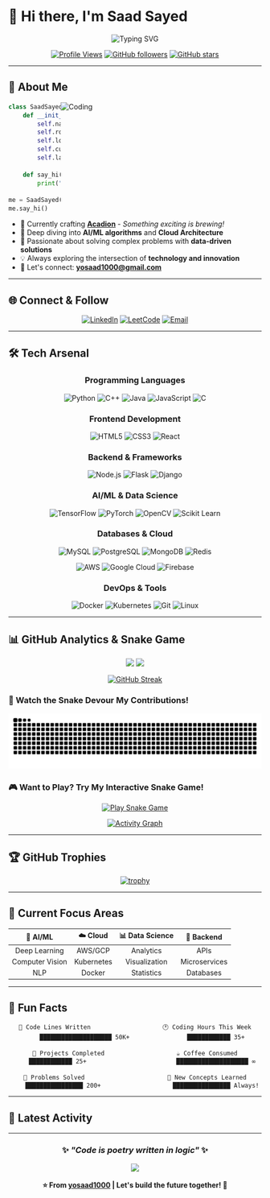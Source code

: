 # 👋 Hi there, I'm **Saad Sayed**

<div align="center">
  
![Typing SVG](https://readme-typing-svg.herokuapp.com?font=Fira+Code&size=22&pause=1000&color=00D9FF&center=true&vCenter=true&random=false&width=600&lines=🚀+EC+Engineer+%7C+Data+Science+Enthusiast;🤖+AI%2FML+Developer+%7C+Cloud+Explorer;💡+Always+Learning%2C+Always+Building)

</div>

<div align="center">
  
[![Profile Views](https://komarev.com/ghpvc/?username=yosaad1000&label=Profile%20Views&color=00d9ff&style=for-the-badge)](https://github.com/yosaad1000)
[![GitHub followers](https://img.shields.io/github/followers/yosaad1000?label=Followers&style=for-the-badge&color=00d9ff)](https://github.com/yosaad1000)
[![GitHub stars](https://img.shields.io/github/stars/yosaad1000?label=Stars&style=for-the-badge&color=00d9ff)](https://github.com/yosaad1000)

</div>

---

## 🚀 About Me

<img align="right" alt="Coding" width="400" src="https://raw.githubusercontent.com/abhisheknaiidu/abhisheknaiidu/master/code.gif">

```python
class SaadSayed:
    def __init__(self):
        self.name = "Saad Sayed"
        self.role = "EC Engineer & AI/ML Enthusiast"
        self.location = "India 🇮🇳"
        self.current_focus = ["AI/ML", "Data Science", "Cloud Technologies"]
        self.languages = ["Python", "C++", "JavaScript", "Java"]
        
    def say_hi(self):
        print("Thanks for dropping by! Let's build something amazing together!")

me = SaadSayed()
me.say_hi()
```

- 🔭 Currently crafting **[Acadion](https://github.com/yosaad1000/Acadion)** - *Something exciting is brewing!*
- 🌱 Deep diving into **AI/ML algorithms** and **Cloud Architecture**
- 🎯 Passionate about solving complex problems with **data-driven solutions**
- 💡 Always exploring the intersection of **technology and innovation**
- 📧 Let's connect: **yosaad1000@gmail.com**

---

## 🌐 Connect & Follow

<div align="center">

[![LinkedIn](https://img.shields.io/badge/LinkedIn-0077B5?style=for-the-badge&logo=linkedin&logoColor=white)](https://www.linkedin.com/in/saad-sayed-24196627a/)
[![LeetCode](https://img.shields.io/badge/LeetCode-FFA116?style=for-the-badge&logo=leetcode&logoColor=white)](https://leetcode.com/u/user7163zi/)
[![Email](https://img.shields.io/badge/Email-D14836?style=for-the-badge&logo=gmail&logoColor=white)](mailto:yosaad1000@gmail.com)

</div>

---

## 🛠️ Tech Arsenal

<div align="center">

### **Programming Languages**
![Python](https://img.shields.io/badge/Python-3776AB?style=for-the-badge&logo=python&logoColor=white)
![C++](https://img.shields.io/badge/C++-00599C?style=for-the-badge&logo=cplusplus&logoColor=white)
![Java](https://img.shields.io/badge/Java-ED8B00?style=for-the-badge&logo=openjdk&logoColor=white)
![JavaScript](https://img.shields.io/badge/JavaScript-F7DF1E?style=for-the-badge&logo=javascript&logoColor=black)
![C](https://img.shields.io/badge/C-A8B9CC?style=for-the-badge&logo=c&logoColor=black)

### **Frontend Development**
![HTML5](https://img.shields.io/badge/HTML5-E34F26?style=for-the-badge&logo=html5&logoColor=white)
![CSS3](https://img.shields.io/badge/CSS3-1572B6?style=for-the-badge&logo=css3&logoColor=white)
![React](https://img.shields.io/badge/React-61DAFB?style=for-the-badge&logo=react&logoColor=black)

### **Backend & Frameworks**
![Node.js](https://img.shields.io/badge/Node.js-339933?style=for-the-badge&logo=nodedotjs&logoColor=white)
![Flask](https://img.shields.io/badge/Flask-000000?style=for-the-badge&logo=flask&logoColor=white)
![Django](https://img.shields.io/badge/Django-092E20?style=for-the-badge&logo=django&logoColor=white)

### **AI/ML & Data Science**
![TensorFlow](https://img.shields.io/badge/TensorFlow-FF6F00?style=for-the-badge&logo=tensorflow&logoColor=white)
![PyTorch](https://img.shields.io/badge/PyTorch-EE4C2C?style=for-the-badge&logo=pytorch&logoColor=white)
![OpenCV](https://img.shields.io/badge/OpenCV-5C3EE8?style=for-the-badge&logo=opencv&logoColor=white)
![Scikit Learn](https://img.shields.io/badge/Scikit_Learn-F7931E?style=for-the-badge&logo=scikit-learn&logoColor=white)

### **Databases & Cloud**
![MySQL](https://img.shields.io/badge/MySQL-4479A1?style=for-the-badge&logo=mysql&logoColor=white)
![PostgreSQL](https://img.shields.io/badge/PostgreSQL-336791?style=for-the-badge&logo=postgresql&logoColor=white)
![MongoDB](https://img.shields.io/badge/MongoDB-47A248?style=for-the-badge&logo=mongodb&logoColor=white)
![Redis](https://img.shields.io/badge/Redis-DC382D?style=for-the-badge&logo=redis&logoColor=white)

![AWS](https://img.shields.io/badge/AWS-232F3E?style=for-the-badge&logo=amazonaws&logoColor=white)
![Google Cloud](https://img.shields.io/badge/Google_Cloud-4285F4?style=for-the-badge&logo=googlecloud&logoColor=white)
![Firebase](https://img.shields.io/badge/Firebase-FFCA28?style=for-the-badge&logo=firebase&logoColor=black)

### **DevOps & Tools**
![Docker](https://img.shields.io/badge/Docker-2496ED?style=for-the-badge&logo=docker&logoColor=white)
![Kubernetes](https://img.shields.io/badge/Kubernetes-326CE5?style=for-the-badge&logo=kubernetes&logoColor=white)
![Git](https://img.shields.io/badge/Git-F05032?style=for-the-badge&logo=git&logoColor=white)
![Linux](https://img.shields.io/badge/Linux-FCC624?style=for-the-badge&logo=linux&logoColor=black)

</div>

---

## 📊 GitHub Analytics & Snake Game

<div align="center">
  
<img height="180em" src="https://github-readme-stats.vercel.app/api?username=yosaad1000&show_icons=true&theme=react&include_all_commits=true&count_private=true&hide_border=true&bg_color=0D1117"/>
<img height="180em" src="https://github-readme-stats.vercel.app/api/top-langs/?username=yosaad1000&layout=compact&langs_count=8&theme=react&hide_border=true&bg_color=0D1117"/>

</div>

<div align="center">
  
[![GitHub Streak](https://streak-stats.demolab.com?user=yosaad1000&theme=react&hide_border=true&background=0D1117)](https://git.io/streak-stats)

</div>

### 🐍 Watch the Snake Devour My Contributions!

<div align="center">
  <picture>
    <source media="(prefers-color-scheme: dark)" srcset="https://github.com/yosaad1000/yosaad1000/blob/output/github-snake-dark.svg">
    <source media="(prefers-color-scheme: light)" srcset="https://github.com/yosaad1000/yosaad1000/blob/output/github-snake.svg">
    <img alt="GitHub Snake Animation" src="https://github.com/yosaad1000/yosaad1000/blob/output/github-snake.svg">
  </picture>
</div>

### 🎮 Want to Play? Try My Interactive Snake Game!

<div align="center">
  
[![Play Snake Game](https://img.shields.io/badge/🎮-Play_Interactive_Snake-00D9FF?style=for-the-badge&logo=gamemaker&logoColor=white)](https://yosaad1000.github.io/snake-game)


</div>

<div align="center">
  
[![Activity Graph](https://github-readme-activity-graph.vercel.app/graph?username=yosaad1000&theme=react-dark&hide_border=true&bg_color=0D1117)](https://github.com/yosaad1000)

</div>

---

## 🏆 GitHub Trophies

<div align="center">
  
[![trophy](https://github-profile-trophy.vercel.app/?username=yosaad1000&theme=onedark&no-frame=true&no-bg=true&margin-w=4&row=2&column=4)](https://github.com/ryo-ma/github-profile-trophy)

</div>

---

## 🎯 Current Focus Areas

<div align="center">

| 🤖 **AI/ML** | ☁️ **Cloud** | 📊 **Data Science** | 🔧 **Backend** |
|:---:|:---:|:---:|:---:|
| Deep Learning | AWS/GCP | Analytics | APIs |
| Computer Vision | Kubernetes | Visualization | Microservices |
| NLP | Docker | Statistics | Databases |

</div>

---

## 💫 Fun Facts

<div align="center">

```text
🌟 Code Lines Written                    🕐 Coding Hours This Week
    ████████████████████ 50K+                ████████████ 35+

🚀 Projects Completed                    ☕ Coffee Consumed
    ████████████ 25+                         ████████████████████ ∞

🎯 Problems Solved                       🧠 New Concepts Learned
    ████████████████ 200+                    ████████████████ Always!
```

</div>

---

## 🌟 Latest Activity

<!--START_SECTION:activity-->
<!--END_SECTION:activity-->

---

<div align="center">
  
### ✨ *"Code is poetry written in logic"* ✨

<div align="center">
  <img src="https://capsule-render.vercel.app/api?type=waving&color=gradient&customColorList=6,11,20&height=100&section=footer&text=Thanks%20for%20visiting!&fontSize=16&fontColor=fff&animation=twinkling"/>
</div>

**⭐ From [yosaad1000](https://github.com/yosaad1000) | Let's build the future together! 🚀**

</div>
